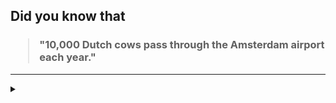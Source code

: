 ## Did you know that

<h3>
  <blockquote>
<!--START_SECTION:debris-->                                                                                                                                                                                                                                                                                                       
"10,000 Dutch cows pass through the Amsterdam airport each year."
<!--END_SECTION:debris-->
  </blockquote>
</h3>

-----

<details>
  <summary></summary>

<img src="https://github-readme-stats.vercel.app/api?show_icons=true&hide=issues&username=ekickx"> <img src="https://github-readme-stats.vercel.app/api/top-langs/?layout=compact&username=ekickx">

</details>
